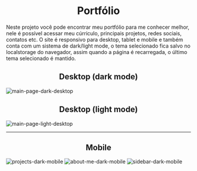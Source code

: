 <h1 align="center">Portfólio</h1>

Neste projeto você pode encontrar meu portfólio para me conhecer melhor, nele é possível acessar meu cúrriculo, principais projetos, redes sociais, contatos etc.
O site é responsivo para desktop, tablet e mobile e também conta com um sistema de dark/light mode, o tema selecionado fica salvo no localstorage do navegador, assim quando a página é recarregada, o último tema selecionado é mantido.

<h2 align="center">Desktop (dark mode)</h2>

![main-page-dark-desktop](https://user-images.githubusercontent.com/97999133/218612677-9298d456-f1ed-4203-9fae-8b207eefe8e2.png)

<h2 align="center">Desktop (light mode)</h2>

![main-page-light-desktop](https://user-images.githubusercontent.com/97999133/218612770-4b6d2207-2176-4a84-b245-55ae3f9e08a2.png)

<hr/>
<h2 align="center">Mobile</h2>

![projects-dark-mobile](https://user-images.githubusercontent.com/97999133/218612898-313cbbd5-ea0c-4423-8939-5f3757ede963.png) ![about-me-dark-mobile](https://user-images.githubusercontent.com/97999133/218612798-c5d458a6-0654-48e5-a73d-7f5864fb4b76.png) ![sidebar-dark-mobile](https://user-images.githubusercontent.com/97999133/218612907-a747130d-c0d9-46ae-a57a-54ec12b8329a.png)
